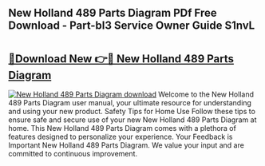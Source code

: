 ## New Holland 489 Parts Diagram PDf Free Download - Part-bI3 Service Owner Guide S1nvL

# <h2><a href="http://dfrhis6.blite.top/?on=New+Holland+489+Parts+Diagram">🔗Download New 👉🔴 New Holland 489 Parts Diagram</a></h2>

[![New Holland 489 Parts Diagram download](https://i.imgur.com/lujVjoI.png)](http://dfrhis6.blite.top/?on=New+Holland+489+Parts+Diagram)
Welcome to the New Holland 489 Parts Diagram user manual, your ultimate resource for understanding and using your new product. Safety Tips for Home Use Follow these tips to ensure safe and secure use of your new New Holland 489 Parts Diagram at home. This New Holland 489 Parts Diagram comes with a plethora of features designed to personalize your experience. Your Feedback is Important New Holland 489 Parts Diagram. We value your input and are committed to continuous improvement.
